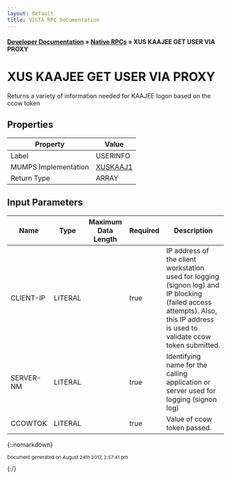 ```yaml
---
layout: default
title: VISTA RPC Documentation
---
```


#### [Developer Documentation](../index) &#187; [Native RPCs](TableOfContents) &#187; XUS KAAJEE GET USER VIA PROXY<br/>
# XUS KAAJEE GET USER VIA PROXY

Returns a variety of information needed for KAAJEE logon based on the ccow token

## Properties

Property | Value
--- | ---
Label | USERINFO
MUMPS Implementation | [XUSKAAJ1](http://code.osehra.org/dox/Routine_XUSKAAJ1_source.html)
Return Type | ARRAY


## Input Parameters

Name | Type | Maximum Data Length | Required | Description
--- | --- | --- | --- | ---
CLIENT-IP | LITERAL |  | true | IP address of the client workstation used for logging (signon log) and IP blocking (failed access attempts).  Also, this IP address is used to validate ccow token submitted.
SERVER-NM | LITERAL |  | true | Identifying name for the calling application or server used for logging (signon log)
CCOWTOK | LITERAL |  | true | Value of ccow token passed.



{::nomarkdown} <br/><p style="font-size: 11px">Document generated on August 24th 2017, 2:57:41 pm</p>{:/}